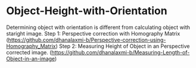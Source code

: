 # Object-Height-with-Orientation

Determining object with orientation is different from calculating object with staright image.
Step 1: Perspective correction with Homography Matrix
(https://github.com/dhanalaxmi-b/Perspective-correction-using-Homography_Matrix)
Step 2: Measuring Height of Object in an Perspective corrected image.
(https://github.com/dhanalaxmi-b/Measuring-Length-of-Object-in-an-image)
